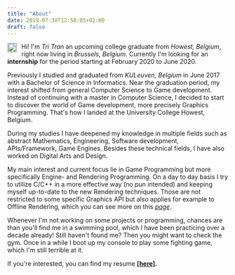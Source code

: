 ```yaml
---
title: "About"
date: 2019-07-30T12:58:05+02:00
draft: false
---
```


<style>
.image{
	margin-left: 0px;
	margin-right: 10px;
	margin-top: 0px;
	margin-bottom:1px;
	max-width: 40%;
	width: auto\9*0.3; /* ie8 */
	height: auto;
	float: left;
	border: 3px solid #bdc2c9;
}
</style>
<img class="image" src="/img/face.png">

Hi! I'm <i>Tri Tran</i> an upcoming college graduate from <i>Howest, Belgium</i>, right now living in <i>Brussels, Belgium</i>. 
Currently I'm looking for an <b>internship</b> for the period starting at February 2020 to June 2020.

Previously I studied and graduated from <i>KULeuven, Belgium</i> in June 2017 with a Bachelor of Science in Informatics. Near the graduation period,
my interest shifted from general Computer Science to Game development. Instead of continuing with a master in Computer Science,
I decided to start to discover the world of Game development, more precisely Graphics Programming. 
That's how I landed at the University College Howest, Belgium.

During my studies I have deepened my knowledge in multiple fields such as abstract Mathematics, Engineering, Software development,
 APIs/Framework, Game Engines. 
Besides these technical fields, I have also worked on Digital Arts and Design.

My main interest and current focus lie in Game Programming but more specifically Engine- and Rendering Programming.
On a day to day basis I try to utilize C/C++ in a more effective way (no pun intended) and keeping myself up-to-date to the new Rendering techniques.
Those are not restricted to some specific Graphics API but also applies for example to Offline Rendering, 
which you can see more on this <i><a href="/portfolio"> page</a></i>.

Whenever I'm not working on some projects or programming, chances are than you'll find me in a swimming pool, 
which I have been practicing over a decade already!
Still haven't found me? Then you might want to check the gym. 
Once in a while I boot up my console to play some fighting game, which I'm still terrible at it.

If you're interested, you can find my resume <a href="files/resume.pdf"><b>[here]<b/></a>.

